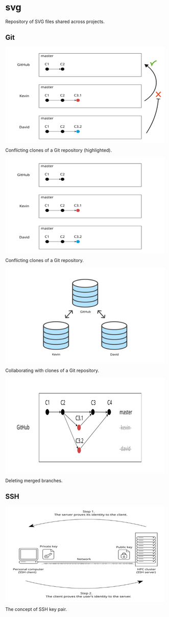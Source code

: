 # svg

Repository of SVG files shared across projects.

## Git

<img src="branch-conflict-show.svg" alt="Conflicting clones of a Git repository (highlighted)." align="center" width="500" height="300">

Conflicting clones of a Git repository (highlighted).

<img src="branch-conflict.svg" alt="Conflicting clones of a Git repository." align="center" width="500" height="300">

Conflicting clones of a Git repository.

<img src="git-clone-collaboration.svg" alt="Collaborating with clones of a Git repository." width="500" align="center" height="300">

Collaborating with clones of a Git repository.

<img src="branch-merge-delete.svg" alt="Deleting merged branches." width="500" align="center" height="300">

Deleting merged branches.

## SSH

<img src="ssh-key-pair.svg" alt="The concept of SSH key pair." align="center" width="500" height="300">

The concept of SSH key pair.
